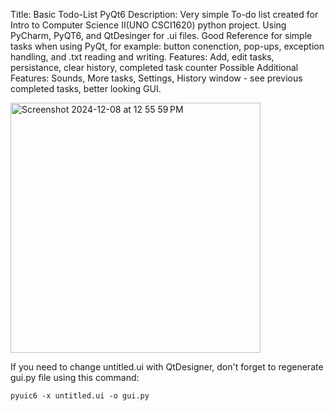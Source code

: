 Title: Basic Todo-List PyQt6
Description: Very simple To-do list created for Intro to Computer Science II(UNO CSCI1620) python project. Using PyCharm, PyQT6, and QtDesinger for .ui files.
Good Reference for simple tasks when using PyQt, for example: button conenction, pop-ups, exception handling, and .txt reading and writing. 
Features: Add, edit tasks, persistance, clear history, completed task counter
Possible Additional Features: Sounds, More tasks, Settings, History window - see previous completed tasks, better looking GUI.




<img width="400" alt="Screenshot 2024-12-08 at 12 55 59 PM" src="https://github.com/user-attachments/assets/2b0e3ef5-88f8-4961-abf5-6991b2122133">


If you  need to change untitled.ui with QtDesigner, don't forget to regenerate gui.py file using this command:  
```{r, engine='sh', count_lines}
pyuic6 -x untitled.ui -o gui.py
```

